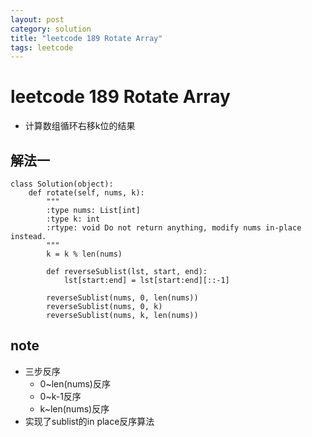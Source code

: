 ```yaml
---
layout: post
category: solution
title: "leetcode 189 Rotate Array"
tags: leetcode
---
```


# leetcode 189 Rotate Array

* 计算数组循环右移k位的结果

## 解法一
```
class Solution(object):
    def rotate(self, nums, k):
        """
        :type nums: List[int]
        :type k: int
        :rtype: void Do not return anything, modify nums in-place instead.
        """
        k = k % len(nums)
        
        def reverseSublist(lst, start, end):
            lst[start:end] = lst[start:end][::-1]
        
        reverseSublist(nums, 0, len(nums))
        reverseSublist(nums, 0, k)
        reverseSublist(nums, k, len(nums))
```

## note

* 三步反序
    * 0~len(nums)反序
    * 0~k-1反序
    * k~len(nums)反序
* 实现了sublist的in place反序算法
